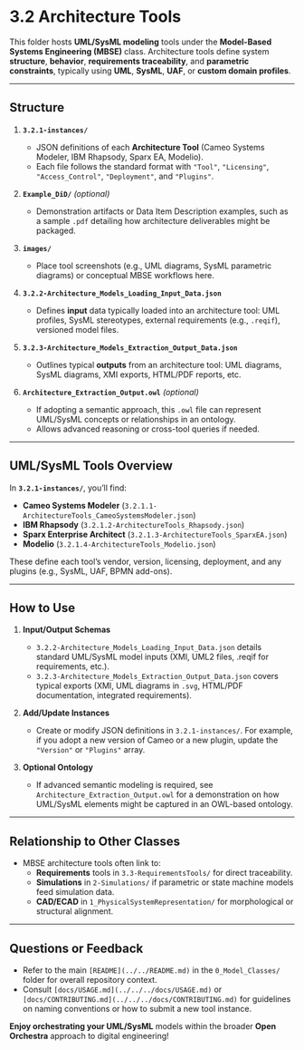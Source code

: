 # 3.2 Architecture Tools

This folder hosts **UML/SysML modeling** tools under the **Model-Based Systems Engineering (MBSE)** class. Architecture tools define system **structure**, **behavior**, **requirements traceability**, and **parametric constraints**, typically using **UML**, **SysML**, **UAF**, or **custom domain profiles**.

---

## Structure

1. **`3.2.1-instances/`**  
   - JSON definitions of each **Architecture Tool** (Cameo Systems Modeler, IBM Rhapsody, Sparx EA, Modelio).  
   - Each file follows the standard format with `"Tool"`, `"Licensing"`, `"Access_Control"`, `"Deployment"`, and `"Plugins"`.

2. **`Example_DiD/`** *(optional)*  
   - Demonstration artifacts or Data Item Description examples, such as a sample `.pdf` detailing how architecture deliverables might be packaged.

3. **`images/`**  
   - Place tool screenshots (e.g., UML diagrams, SysML parametric diagrams) or conceptual MBSE workflows here.

4. **`3.2.2-Architecture_Models_Loading_Input_Data.json`**  
   - Defines **input** data typically loaded into an architecture tool: UML profiles, SysML stereotypes, external requirements (e.g., `.reqif`), versioned model files.

5. **`3.2.3-Architecture_Models_Extraction_Output_Data.json`**  
   - Outlines typical **outputs** from an architecture tool: UML diagrams, SysML diagrams, XMI exports, HTML/PDF reports, etc.

6. **`Architecture_Extraction_Output.owl`** *(optional)*  
   - If adopting a semantic approach, this `.owl` file can represent UML/SysML concepts or relationships in an ontology.  
   - Allows advanced reasoning or cross-tool queries if needed.

---

## UML/SysML Tools Overview

In **`3.2.1-instances/`**, you’ll find:

- **Cameo Systems Modeler** (`3.2.1.1-ArchitectureTools_CameoSystemsModeler.json`)  
- **IBM Rhapsody** (`3.2.1.2-ArchitectureTools_Rhapsody.json`)  
- **Sparx Enterprise Architect** (`3.2.1.3-ArchitectureTools_SparxEA.json`)  
- **Modelio** (`3.2.1.4-ArchitectureTools_Modelio.json`)  

These define each tool’s vendor, version, licensing, deployment, and any plugins (e.g., SysML, UAF, BPMN add-ons).

---

## How to Use

1. **Input/Output Schemas**  
   - `3.2.2-Architecture_Models_Loading_Input_Data.json` details standard UML/SysML model inputs (XMI, UML2 files, .reqif for requirements, etc.).  
   - `3.2.3-Architecture_Models_Extraction_Output_Data.json` covers typical exports (XMI, UML diagrams in `.svg`, HTML/PDF documentation, integrated requirements).

2. **Add/Update Instances**  
   - Create or modify JSON definitions in `3.2.1-instances/`. For example, if you adopt a new version of Cameo or a new plugin, update the `"Version"` or `"Plugins"` array.

3. **Optional Ontology**  
   - If advanced semantic modeling is required, see `Architecture_Extraction_Output.owl` for a demonstration on how UML/SysML elements might be captured in an OWL-based ontology.

---

## Relationship to Other Classes

- MBSE architecture tools often link to:
  - **Requirements** tools in `3.3-RequirementsTools/` for direct traceability.
  - **Simulations** in `2-Simulations/` if parametric or state machine models feed simulation data.
  - **CAD/ECAD** in `1_PhysicalSystemRepresentation/` for morphological or structural alignment.

---

## Questions or Feedback

- Refer to the main `[README](../../README.md)` in the `0_Model_Classes/` folder for overall repository context.
- Consult `[docs/USAGE.md](../../../docs/USAGE.md)` or `[docs/CONTRIBUTING.md](../../../docs/CONTRIBUTING.md)` for guidelines on naming conventions or how to submit a new tool instance.

**Enjoy orchestrating your UML/SysML** models within the broader **Open Orchestra** approach to digital engineering!

